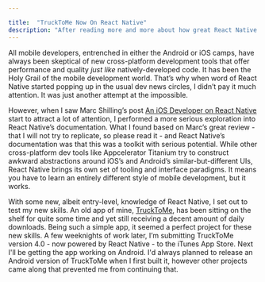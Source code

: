 ```yaml
---

title:  "TruckToMe Now On React Native"
description: "After reading more and more about how great React Native is, I began learning it and discovering its potential. With TruckToMe sitting on the project shelf for far too long, I thought it an apt project for rewriting in React Native."
---
```


All mobile developers, entrenched in either the Android or iOS camps, have always been skeptical of new cross-platform development tools that offer performance and quality *just like* natively-developed code. It has been the Holy Grail of the mobile development world. That’s why when word of React Native started popping up in the usual dev news circles, I didn’t pay it much attention. It was just another attempt at the impossible. 

However, when I saw Marc Shilling’s post [An iOS Developer on React Native](https://medium.com/ios-os-x-development/an-ios-developer-on-react-native-1f24786c29f0) start to attract a lot of attention, I performed a more serious exploration into React Native’s documentation. What I found based on Marc’s great review - that I will not try to replicate, so please read it - and React Native’s documentation was that this was a toolkit with serious potential. While other cross-platform dev tools like Appcelerator Titanium try to construct awkward abstractions around iOS’s and Android’s similar-but-different UIs, React Native brings its own set of tooling and interface paradigms. It means you have to learn an entirely different style of mobile development, but it works.

With some new, albeit entry-level, knowledge of React Native, I set out to test my new skills. An old app of mine, [TruckToMe](http://trucktome.com/), has been sitting on the shelf for quite some time and yet still receiving a decent amount of daily downloads. Being such a simple app, it seemed a perfect project for these new skills. A few weeknights of work later, I’m submitting TruckToMe version 4.0 - now powered by React Native - to the iTunes App Store. Next I'll be getting the app working on Android. I'd always planned to release an Android version of TruckToMe when I first built it, however other projects came along that prevented me from continuing that.

